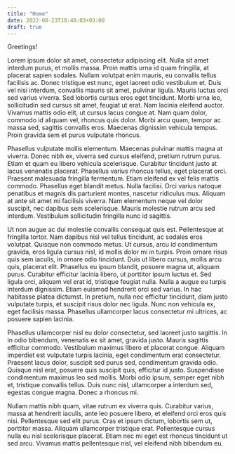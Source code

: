 ```yaml
---
title: "Home"
date: 2022-08-23T18:48:03+03:00
draft: true
---
```


Greetings!

Lorem ipsum dolor sit amet, consectetur adipiscing elit. Nulla sit amet interdum purus, et mollis massa. Proin mattis urna id quam fringilla, at placerat sapien sodales. Nullam volutpat enim mauris, eu convallis tellus facilisis ac. Donec tristique est nunc, eget laoreet odio vestibulum et. Duis vel nisi interdum, convallis mauris sit amet, pulvinar ligula. Mauris luctus orci sed varius viverra. Sed lobortis cursus eros eget tincidunt. Morbi urna leo, sollicitudin sed cursus sit amet, feugiat ut erat. Nam lacinia eleifend auctor. Vivamus mattis odio elit, ut cursus lacus congue at. Nam quam dolor, commodo id aliquam vel, rhoncus quis dolor. Morbi arcu quam, tempor ac massa sed, sagittis convallis eros. Maecenas dignissim vehicula tempus. Proin gravida sem et purus vulputate rhoncus.

Phasellus vulputate mollis elementum. Maecenas pulvinar mattis magna at viverra. Donec nibh ex, viverra sed cursus eleifend, pretium rutrum purus. Etiam et quam eu libero vehicula scelerisque. Curabitur tincidunt justo at lacus venenatis placerat. Phasellus varius rhoncus tellus, eget placerat orci. Praesent malesuada fringilla fermentum. Etiam eleifend ex vel felis mattis commodo. Phasellus eget blandit metus. Nulla facilisi. Orci varius natoque penatibus et magnis dis parturient montes, nascetur ridiculus mus. Aliquam at ante sit amet mi facilisis viverra. Nam elementum neque vel dolor suscipit, nec dapibus sem scelerisque. Mauris molestie rutrum arcu sed interdum. Vestibulum sollicitudin fringilla nunc id sagittis.

Ut non augue ac dui molestie convallis consequat quis est. Pellentesque at fringilla tortor. Nam dapibus nisl vel tellus tincidunt, ac sodales eros volutpat. Quisque non commodo metus. Ut cursus, arcu id condimentum gravida, eros ligula cursus nisl, id mollis dolor mi in turpis. Proin ornare risus quis sem iaculis, in ornare odio tincidunt. Duis ut libero cursus, mollis arcu quis, placerat elit. Phasellus eu ipsum blandit, posuere magna ut, aliquam purus. Curabitur efficitur lacinia libero, ut porttitor ipsum luctus et. Sed ligula orci, aliquam vel erat id, tristique feugiat nulla. Nulla a augue eu turpis interdum dignissim. Etiam euismod hendrerit orci sed varius. In hac habitasse platea dictumst. In pretium, nulla nec efficitur tincidunt, diam justo vulputate turpis, et suscipit risus dolor nec ligula. Nunc non vehicula ex, eget facilisis massa. Phasellus ullamcorper lacus consectetur mi ultrices, ac posuere sapien lacinia.

Phasellus ullamcorper nisl eu dolor consectetur, sed laoreet justo sagittis. In in odio bibendum, venenatis ex sit amet, gravida justo. Mauris sagittis efficitur commodo. Vestibulum maximus libero et placerat congue. Aliquam imperdiet est vulputate turpis lacinia, eget condimentum erat consectetur. Praesent lacus dolor, suscipit sed purus sed, condimentum gravida odio. Quisque nisl erat, posuere quis suscipit quis, efficitur id justo. Suspendisse condimentum maximus leo sed mollis. Morbi odio ipsum, semper eget nibh et, tristique convallis tellus. Duis nunc nisl, ullamcorper a interdum sed, egestas congue magna. Donec a rhoncus mi.

Nullam mattis nibh quam, vitae rutrum ex viverra quis. Curabitur varius, massa at hendrerit iaculis, ante leo posuere libero, et eleifend orci eros quis nisi. Pellentesque sed elit purus. Cras et ipsum dictum, lobortis sem ut, porttitor massa. Aliquam ullamcorper tristique erat. Pellentesque cursus nulla eu nisl scelerisque placerat. Etiam nec mi eget est rhoncus tincidunt ut sed arcu. Vivamus mattis pellentesque nisl, vel eleifend nibh bibendum eu.
